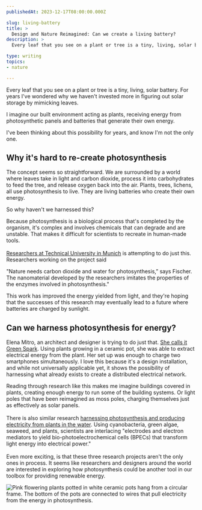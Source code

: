 ```yaml
---
publishedAt: 2023-12-17T08:00:00.000Z

slug: living-battery
title: >
  Design and Nature Reimagined: Can we create a living battery?
description: >
  Every leaf that you see on a plant or tree is a tiny, living, solar battery. For years I've wondered why we haven't invested more in figuring out solar storage by mimicking leaves.

type: writing
topics:
- nature

---
```


Every leaf that you see on a plant or tree is a tiny, living, solar battery. For years I've wondered why we haven't invested more in figuring out solar storage by mimicking leaves.

I imagine our built environment acting as plants, receiving energy from photosynthetic panels and batteries that generate their own energy.

I've been thinking about this possibility for years, and know I'm not the only one.

## Why it's hard to re-create photosynthesis

The concept seems so straightforward. We are surrounded by a world where leaves take in light and carbon dioxide, process it into carbohydrates to feed the tree, and release oxygen back into the air. Plants, trees, lichens, all use photosynthesis to live. They are living batteries who create their own energy.

So why haven't we harnessed this?

Because photosynthesis is a biological process that's completed by the organism, it's complex and involves chemicals that can degrade and are unstable. That makes it difficult for scientists to recreate in human-made tools.  
​  
​[Researchers at Technical University in Munich](https://click.convertkit-mail2.com/38u6zd46ovsduv747dtrh5re7nnn/owhkhqhrrw4kzwfv/aHR0cHM6Ly93d3cucG93ZXJlbmdpbmVlcmluZ2ludC5jb20vcmVuZXdhYmxlcy9zY2llbnRpc3RzLW1pbWljLXBsYW50LXBob3Rvc3ludGhlc2lzLXRvLXVubG9jay1zdXN0YWluYWJsZS1lbmVyZ3ktcG90ZW50aWFsLw==) is attempting to do just this. Researchers working on the project said

"Nature needs carbon dioxide and water for photosynthesis,” says Fischer. The nanomaterial developed by the researchers imitates the properties of the enzymes involved in photosynthesis."

This work has improved the energy yielded from light, and they're hoping that the successes of this research may eventually lead to a future where batteries are charged by sunlight.

## Can we harness photosynthesis for energy?

Elena Mitro, an architect and designer is trying to do just that. [She calls it Green Spark](https://click.convertkit-mail2.com/38u6zd46ovsduv747dtrh5re7nnn/x0hph6hwwenrgxt5/aHR0cHM6Ly9hd3JkLmNvbS9jcmVhdGl2ZXMvZGV0YWlsLzUyMzM1NTg=). Using plants growing in a ceramic pot, she was able to extract electrical energy from the plant. Her set up was enough to charge two smartphones simultaneously. I love this because it's a design installation, and while not universally applicable yet, it shows the possibility of harnessing what already exists to create a distributed electrical network.

Reading through research like this makes me imagine buildings covered in plants, creating enough energy to run some of the building systems. Or light poles that have been reimagined as moss poles, charging themselves just as effectively as solar panels.  
​  
There is also similar research [harnessing photosynthesis and producing electricity from plants in the water](https://click.convertkit-mail2.com/38u6zd46ovsduv747dtrh5re7nnn/kkhmh6hlln8d7ril/aHR0cHM6Ly9wdWJtZWQubmNiaS5ubG0ubmloLmdvdi8zNTk2ODA4My8=). Using cyanobacteria, green algae, seaweed, and plants, scientists are interlacing "electrodes and electron mediators to yield bio-photoelectrochemical cells (BPECs) that transform light energy into electrical power."  
​  
Even more exciting, is that these three research projects aren't the only ones in process. It seems like researchers and designers around the world are interested in exploring how photosynthesis could be another tool in our toolbox for providing renewable energy.

![Pink flowering plants potted in white ceramic pots hang from a circular frame. The bottom of the pots are connected to wires that pull electricity from the energy in photosynthesis.](https://cdn.sanity.io/images/xq50spjj/production/c4c8a0acafd71692cc3fa8ffb79d5d64dd3caf7b-1672x1114.jpg)